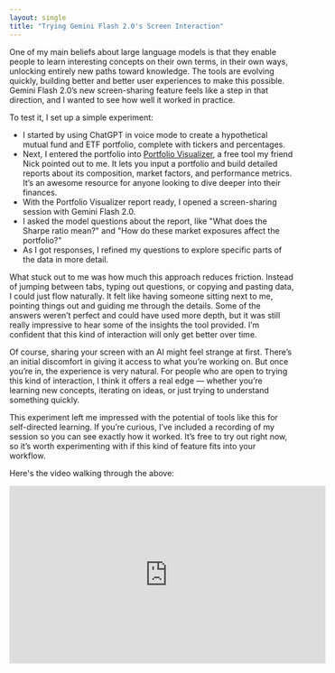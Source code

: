 ```yaml
---
layout: single
title: "Trying Gemini Flash 2.0's Screen Interaction"
---
```


One of my main beliefs about large language models is that they enable people to learn interesting concepts on their own terms, in their own ways, unlocking entirely new paths toward knowledge. The tools are evolving quickly, building better and better user experiences to make this possible. Gemini Flash 2.0’s new screen-sharing feature feels like a step in that direction, and I wanted to see how well it worked in practice.

To test it, I set up a simple experiment:

- I started by using ChatGPT in voice mode to create a hypothetical mutual fund and ETF portfolio, complete with tickers and percentages.  
- Next, I entered the portfolio into [Portfolio Visualizer](https://www.portfoliovisualizer.com/), a free tool my friend Nick pointed out to me. It lets you input a portfolio and build detailed reports about its composition, market factors, and performance metrics. It’s an awesome resource for anyone looking to dive deeper into their finances.  
- With the Portfolio Visualizer report ready, I opened a screen-sharing session with Gemini Flash 2.0.  
- I asked the model questions about the report, like "What does the Sharpe ratio mean?" and "How do these market exposures affect the portfolio?"  
- As I got responses, I refined my questions to explore specific parts of the data in more detail.  

What stuck out to me was how much this approach reduces friction. Instead of jumping between tabs, typing out questions, or copying and pasting data, I could just flow naturally. It felt like having someone sitting next to me, pointing things out and guiding me through the details. Some of the answers weren’t perfect and could have used more depth, but it was still really impressive to hear some of the insights the tool provided. I’m confident that this kind of interaction will only get better over time. 

Of course, sharing your screen with an AI might feel strange at first. There’s an initial discomfort in giving it access to what you’re working on. But once you’re in, the experience is very natural. For people who are open to trying this kind of interaction, I think it offers a real edge — whether you’re learning new concepts, iterating on ideas, or just trying to understand something quickly.

This experiment left me impressed with the potential of tools like this for self-directed learning. If you’re curious, I’ve included a recording of my session so you can see exactly how it worked. It’s free to try out right now, so it’s worth experimenting with if this kind of feature fits into your workflow.

Here's the video walking through the above:

<iframe width="560" height="315" src="https://www.youtube.com/embed/F7xdCTh3Dm4?si=JK_C7CQALryUiQmx" title="YouTube video player" frameborder="0" allow="accelerometer; autoplay; clipboard-write; encrypted-media; gyroscope; picture-in-picture; web-share" referrerpolicy="strict-origin-when-cross-origin" allowfullscreen></iframe>